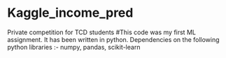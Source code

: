 # Kaggle_income_pred
Private competition for TCD students
#This code was my first ML assignment. It has been written in python.
Dependencies on the following python libraries :-
numpy, pandas, scikit-learn
